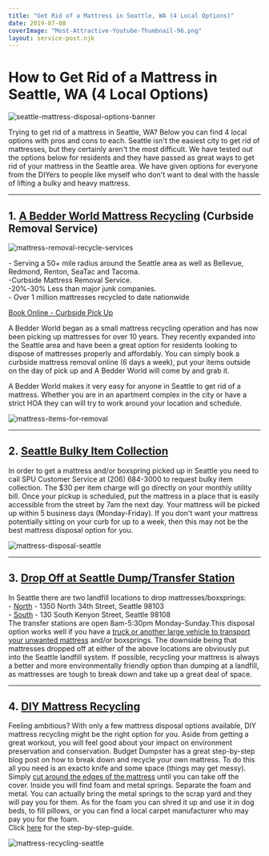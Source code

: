 ```yaml
---
title: "Get Rid of a Mattress in Seattle, WA (4 Local Options)"
date: 2019-07-08
coverImage: "Most-Attractive-Youtube-Thumbnail-96.png"
layout: service-post.njk
---
```


# **How to Get Rid of a Mattress in Seattle, WA (4 Local Options)**

![seattle-mattress-disposal-options-banner](/images/blog/Most-Attractive-Youtube-Thumbnail-96-1024x576.png)

Trying to get rid of a mattress in Seattle, WA? Below you can find 4 local options with pros and cons to each. Seattle isn't the easiest city to get rid of mattresses, but they certainly aren't the most difficult. We have tested out the options below for residents and they have passed as great ways to get rid of your mattress in the Seattle area. We have given options for everyone from the DIYers to people like myself who don't want to deal with the hassle of lifting a bulky and heavy mattress.

* * *

## 1. [A Bedder World Mattress Recycling](https://www.abedderworld.com/Seattle-WA) (Curbside Removal Service)

![mattress-removal-recycle-services](/images/blog/Screen-Shot-2022-04-18-at-12.35.36-PM-1024x367.png)

\- Serving a 50+ mile radius around the Seattle area as well as Bellevue, Redmond, Renton, SeaTac and Tacoma.  
​-Curbside Mattress Removal Service.  
\-20%-30% Less than major junk companies.  
\- Over 1 million mattresses recycled to date nationwide

[Book Online - Curbside Pick Up](https://www.abedderworld.com/Seattle-WA)

A Bedder World began as a small mattress recycling operation and has now been picking up mattresses for over 10 years. They recently expanded into the Seattle area and have been a great option for residents looking to dispose of mattresses properly and affordably. You can simply book a curbside mattress removal online (6 days a week), put your items outside on the day of pick up and A Bedder World will come by and grab it.

A Bedder World makes it very easy for anyone in Seattle to get rid of a mattress. Whether you are in an apartment complex in the city or have a strict HOA they can will try to work around your location and schedule.

![mattress-items-for-removal](/images/blog/Screen-Shot-2022-04-12-at-2.17.06-PM-1024x455.png)

* * *

## 2. [Seattle Bulky Item Collection](https://www.seattle.gov/util/MyServices/Garbage/HouseResidentsGarbage/ExtraorBulkyGarbage/index.htm "Links active once published")

In order to get a mattress and/or boxspring picked up in Seattle you need to call SPU Customer Service at (206) 684-3000 to request bulky item collection. The $30 per item charge will go directly on your monthly utility bill. Once your pickup is scheduled, put the mattress in a place that is easily accessible from the street by 7am the next day. Your mattress will be picked up within 5 business days (Monday-Friday). If you don't want your mattress potentially sitting on your curb for up to a week, then this may not be the best mattress disposal option for you.

![mattress-disposal-seattle](/images/blog/screen-shot-2018-06-24-at-8-06-41-am.png)

* * *

## 3. [Drop Off at Seattle Dump/Transfer Station](https://www.seattle.gov/util/MyServices/Garbage/DumpTransferStation/index.htm "Links active once published") 

  
In Seattle there are two landfill locations to drop mattresses/boxsprings:  
\- [North](https://www.seattle.gov/util/MyServices/Garbage/DumpTransferStation/NorthStation/index.htm "Links active once published") - 1350 North 34th Street, Seattle 98103  
\- [South](https://www.seattle.gov/util/MyServices/Garbage/DumpTransferStation/SouthStation/index.htm "Links active once published") - 130 South Kenyon Street, Seattle 98108  
The transfer stations are open 8am-5:30pm Monday-Sunday.This disposal option works well if you have a [truck or another large vehicle to transport your unwanted mattress](https://www.abedderworld.com/semi-truck-mattress.html/) and/or boxsprings. The downside being that mattresses dropped off at either of the above locations are obviously put into the Seattle landfill system. If possible, recycling your mattress is always a better and more environmentally friendly option than dumping at a landfill, as mattresses are tough to break down and take up a great deal of space.

* * *

## 4. [DIY Mattress Recycling](https://www.budgetdumpster.com/blog/how-to-break-down-mattress-and-box-spring/ "Links active once published")

Feeling ambitious? With only a few mattress disposal options available, DIY mattress recycling might be the right option for you. Aside from getting a great workout, you will feel good about your impact on environment preservation and conservation. Budget Dumpster has a great step-by-step blog ​post on how to break down and recycle your own mattress. To do this all you need is an exacto knife and some space (things may get messy). Simply [cut around the edges of the mattress](https://www.abedderworld.com/how-to-cut-a-memory-foam-mattress.html/) until you can take off the cover. Inside you will find foam and metal springs. Separate the foam and metal. You can actually bring the metal springs to the scrap yard and they will pay you for them. As for the foam you can shred it up and use it in dog beds, to fill pillows, or you can find a local carpet manufacturer who may pay you for the foam.  
Click [here](https://www.budgetdumpster.com/blog/how-to-break-down-mattress-and-box-spring/ "Links active once published") for the step-by-step-guide.

![mattress-recycling-seattle](/images/blog/breaking-down-mattress-step-one.jpg)
